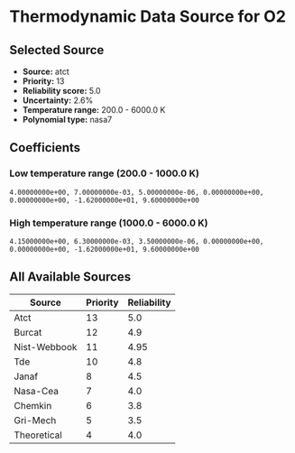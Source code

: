 # Thermodynamic Data Source for O2

## Selected Source
- **Source:** atct
- **Priority:** 13
- **Reliability score:** 5.0
- **Uncertainty:** 2.6%
- **Temperature range:** 200.0 - 6000.0 K
- **Polynomial type:** nasa7

## Coefficients
### Low temperature range (200.0 - 1000.0 K)
```
4.00000000e+00, 7.00000000e-03, 5.00000000e-06, 0.00000000e+00, 0.00000000e+00, -1.62000000e+01, 9.60000000e+00
```

### High temperature range (1000.0 - 6000.0 K)
```
4.15000000e+00, 6.30000000e-03, 3.50000000e-06, 0.00000000e+00, 0.00000000e+00, -1.62000000e+01, 9.60000000e+00
```

## All Available Sources
| Source | Priority | Reliability |
|--------|----------|-------------|
| Atct | 13 | 5.0 |
| Burcat | 12 | 4.9 |
| Nist-Webbook | 11 | 4.95 |
| Tde | 10 | 4.8 |
| Janaf | 8 | 4.5 |
| Nasa-Cea | 7 | 4.0 |
| Chemkin | 6 | 3.8 |
| Gri-Mech | 5 | 3.5 |
| Theoretical | 4 | 4.0 |
